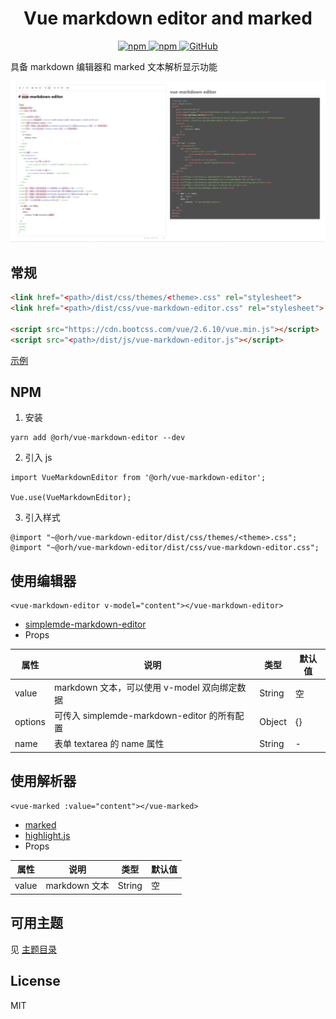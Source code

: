 <h1 align="center">
    Vue markdown editor and marked
</h1>

<p align="center">
    <a href="https://www.npmjs.com/package/@orh/vue-markdown-editor">
        <img alt="npm" src="https://img.shields.io/npm/v/@orh/vue-markdown-editor?color=ea2039">
    </a>
    <a href="https://www.npmjs.com/package/@orh/vue-markdown-editor">
        <img alt="npm" src="https://img.shields.io/npm/dt/@orh/vue-markdown-editor?color=ea2039">
    </a>
    <a href="https://github.com/ouronghuang/vue-markdown-editor">
        <img alt="GitHub" src="https://img.shields.io/github/license/ouronghuang/vue-markdown-editor">
    </a>
</p>

具备 markdown 编辑器和 marked 文本解析显示功能

![examples](examples/images/1.png)

## 常规

```html
<link href="<path>/dist/css/themes/<theme>.css" rel="stylesheet">
<link href="<path>/dist/css/vue-markdown-editor.css" rel="stylesheet">

<script src="https://cdn.bootcss.com/vue/2.6.10/vue.min.js"></script>
<script src="<path>/dist/js/vue-markdown-editor.js"></script>
```

[示例](./examples/index.html)

## NPM

1. 安装

```
yarn add @orh/vue-markdown-editor --dev
```

2. 引入 js

```
import VueMarkdownEditor from '@orh/vue-markdown-editor';

Vue.use(VueMarkdownEditor);
```

3. 引入样式

```
@import "~@orh/vue-markdown-editor/dist/css/themes/<theme>.css";
@import "~@orh/vue-markdown-editor/dist/css/vue-markdown-editor.css";
```

## 使用编辑器

```
<vue-markdown-editor v-model="content"></vue-markdown-editor>
```

- [simplemde-markdown-editor](https://github.com/sparksuite/simplemde-markdown-editor)
- Props

| 属性 | 说明 | 类型 | 默认值 |
| --- | --- | --- | --- |
| value | markdown 文本，可以使用 v-model 双向绑定数据 | String | 空 |
| options | 可传入 simplemde-markdown-editor 的所有配置 | Object | {} |
| name | 表单 textarea 的 name 属性 | String | - |

## 使用解析器

```
<vue-marked :value="content"></vue-marked>
```

- [marked](https://github.com/markedjs/marked)
- [highlight.js](https://github.com/highlightjs/highlight.js)
- Props

| 属性 | 说明 | 类型 | 默认值 |
| --- | --- | --- | --- |
| value | markdown 文本 | String | 空 |

## 可用主题

见 [主题目录](./dist/css/themes)

## License

MIT
